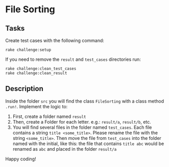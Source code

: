 # File Sorting
## Tasks
Create test cases with the following command:
```
rake challenge:setup
```
If you need to remove the `result` and `test_cases` directories run:
```
rake challenge:clean_test_cases
rake challenge:clean_result
```

## Description
Inside the folder `src` you will find the class `FileSorting` with a class method `.run!`.
Implement the logic to:
1. First, create a folder named `result`
2. Then, create a Folder for each letter. e.g.: `result/a`, `result/b`, etc.
3. You will find several files in the folder named `test_cases`. Each file contains a string `title <some_title>`. Please rename the file with the string `<some_title>`. Then move the file from `test_cases` into the folder named with the initial, like this: the file that contains `title abc` would be renamed as `abc` and placed in the folder `result/a`

Happy coding!
